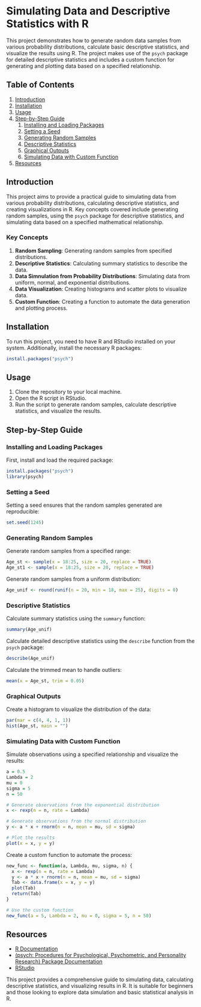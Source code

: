 # Simulating Data and Descriptive Statistics with R

This project demonstrates how to generate random data samples from various probability distributions, calculate basic descriptive statistics, and visualize the results using R. The project makes use of the `psych` package for detailed descriptive statistics and includes a custom function for generating and plotting data based on a specified relationship.

## Table of Contents

1. [Introduction](#introduction)
2. [Installation](#installation)
3. [Usage](#usage)
4. [Step-by-Step Guide](#step-by-step-guide)
    1. [Installing and Loading Packages](#installing-and-loading-packages)
    2. [Setting a Seed](#setting-a-seed)
    3. [Generating Random Samples](#generating-random-samples)
    4. [Descriptive Statistics](#descriptive-statistics)
    5. [Graphical Outputs](#graphical-outputs)
    6. [Simulating Data with Custom Function](#simulating-data-with-custom-function)
5. [Resources](#resources)

## Introduction

This project aims to provide a practical guide to simulating data from various probability distributions, calculating descriptive statistics, and creating visualizations in R. Key concepts covered include generating random samples, using the `psych` package for descriptive statistics, and simulating data based on a specified mathematical relationship.

### Key Concepts

1. **Random Sampling**: Generating random samples from specified distributions.
2. **Descriptive Statistics**: Calculating summary statistics to describe the data.
3. **Data Simnulation from Probability Distributions**: Simulating data from uniform, normal, and exponential distributions.
4. **Data Visualization**: Creating histograms and scatter plots to visualize data.
5. **Custom Function**: Creating a function to automate the data generation and plotting process.

## Installation

To run this project, you need to have R and RStudio installed on your system. Additionally, install the necessary R packages:

```R
install.packages("psych")
```

## Usage

1. Clone the repository to your local machine.
2. Open the R script in RStudio.
3. Run the script to generate random samples, calculate descriptive statistics, and visualize the results.

## Step-by-Step Guide

### Installing and Loading Packages

First, install and load the required package:

```R
install.packages("psych")
library(psych)
```

### Setting a Seed

Setting a seed ensures that the random samples generated are reproducible:

```R
set.seed(1245)
```

### Generating Random Samples

Generate random samples from a specified range:

```R
Age_st <- sample(x = 18:25, size = 20, replace = TRUE)
Age_st1 <- sample(x = 18:25, size = 20, replace = TRUE)
```

Generate random samples from a uniform distribution:

```R
Age_unif <- round(runif(n = 20, min = 18, max = 25), digits = 0)
```

### Descriptive Statistics

Calculate summary statistics using the `summary` function:

```R
summary(Age_unif)
```

Calculate detailed descriptive statistics using the `describe` function from the `psych` package:

```R
describe(Age_unif)
```

Calculate the trimmed mean to handle outliers:

```R
mean(x = Age_st, trim = 0.05)
```

### Graphical Outputs

Create a histogram to visualize the distribution of the data:

```R
par(mar = c(4, 4, 1, 1))
hist(Age_st, main = "")
```

### Simulating Data with Custom Function

Simulate observations using a specified relationship and visualize the results:

```R
a = 0.5
Lambda = 2
mu = 0
sigma = 5
n = 50

# Generate observations from the exponential distribution
x <- rexp(n = n, rate = Lambda)

# Generate observations from the normal distribution
y <- a * x + rnorm(n = n, mean = mu, sd = sigma)

# Plot the results
plot(x = x, y = y)
```

Create a custom function to automate the process:

```R
new_func <- function(a, Lambda, mu, sigma, n) {
  x <- rexp(n = n, rate = Lambda)
  y <- a * x + rnorm(n = n, mean = mu, sd = sigma)
  Tab <- data.frame(x = x, y = y)
  plot(Tab)
  return(Tab)
}

# Use the custom function
new_func(a = 5, Lambda = 2, mu = 0, sigma = 5, n = 50)
```

## Resources

- [R Documentation](https://www.r-project.org/other-docs.html)
- [(psych: Procedures for Psychological, Psychometric, and Personality Research) Package Documentation]([https://cran.r-project.org/web/packages/psych/psych.pdf](https://cran.r-project.org/web/packages/psych/index.html))
- [RStudio](https://rstudio.com/)

This project provides a comprehensive guide to simulating data, calculating descriptive statistics, and visualizing results in R. It is suitable for beginners and those looking to explore data simulation and basic statistical analysis in R.
